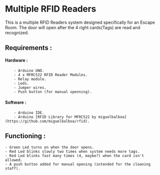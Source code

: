 # Multiple RFID Readers

This is a multiple RFID Readers system designed specifically for an Escape Room. The door will open after the 4 right cards(Tags) are read and recognized.

## Requirements :
   #### Hardware :
        - Arduino UNO.
        - 4 x MFRC522 RFID Reader Modules.
        - Relay module.
        - Leds.
        - Jumper wires.
        - Push button (for manual openning).
   #### Software :
        - Arduino IDE.
        - Arduino [RFID Library for MFRC522 by miguelbalboa](https://github.com/miguelbalboa/rfid).     
## Functioning :
    - Green Led turns on when the door opens.
    - Red Led blinks slowly two times when system needs more tags.
    - Red Led blinks fast many times (4, maybe?) when the card isn't allowed.
    - A push button added for manual opening (intended for the cleaning staff).
